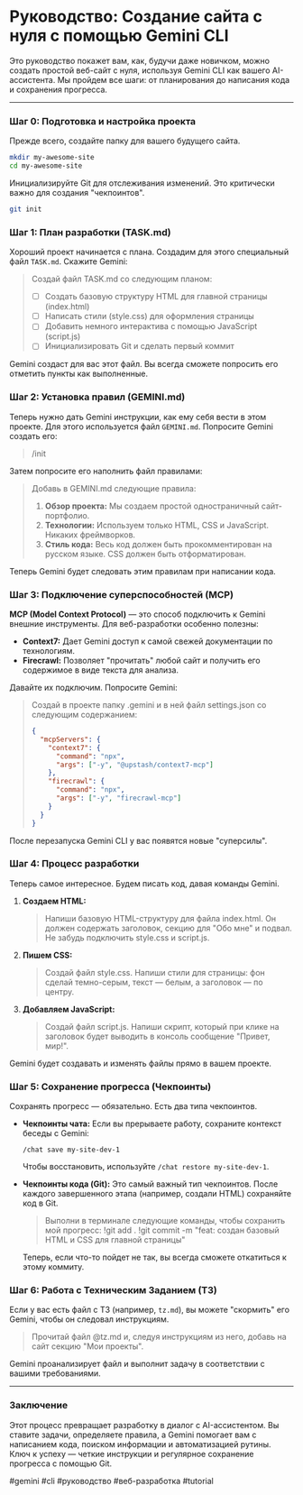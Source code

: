 # Руководство: Создание сайта с нуля с помощью Gemini CLI

Это руководство покажет вам, как, будучи даже новичком, можно создать простой веб-сайт с нуля, используя Gemini CLI как вашего AI-ассистента. Мы пройдем все шаги: от планирования до написания кода и сохранения прогресса.

---

### Шаг 0: Подготовка и настройка проекта

Прежде всего, создайте папку для вашего будущего сайта.

```bash
mkdir my-awesome-site
cd my-awesome-site
```

Инициализируйте Git для отслеживания изменений. Это критически важно для создания "чекпоинтов".

```bash
git init
```

### Шаг 1: План разработки (TASK.md)

Хороший проект начинается с плана. Создадим для этого специальный файл `TASK.md`. Скажите Gemini:

> Создай файл TASK.md со следующим планом:
> - [ ] Создать базовую структуру HTML для главной страницы (index.html)
> - [ ] Написать стили (style.css) для оформления страницы
> - [ ] Добавить немного интерактива с помощью JavaScript (script.js)
> - [ ] Инициализировать Git и сделать первый коммит

Gemini создаст для вас этот файл. Вы всегда сможете попросить его отметить пункты как выполненные.

### Шаг 2: Установка правил (GEMINI.md)

Теперь нужно дать Gemini инструкции, как ему себя вести в этом проекте. Для этого используется файл `GEMINI.md`. Попросите Gemini создать его:

> /init

Затем попросите его наполнить файл правилами:

> Добавь в GEMINI.md следующие правила:
> 1.  **Обзор проекта:** Мы создаем простой одностраничный сайт-портфолио.
> 2.  **Технологии:** Используем только HTML, CSS и JavaScript. Никаких фреймворков.
> 3.  **Стиль кода:** Весь код должен быть прокомментирован на русском языке. CSS должен быть отформатирован.

Теперь Gemini будет следовать этим правилам при написании кода.

### Шаг 3: Подключение суперспособностей (MCP)

**MCP (Model Context Protocol)** — это способ подключить к Gemini внешние инструменты. Для веб-разработки особенно полезны:

*   **Context7:** Дает Gemini доступ к самой свежей документации по технологиям.
*   **Firecrawl:** Позволяет "прочитать" любой сайт и получить его содержимое в виде текста для анализа.

Давайте их подключим. Попросите Gemini:

> Создай в проекте папку .gemini и в ней файл settings.json со следующим содержанием:
> ```json
> {
>   "mcpServers": {
>     "context7": {
>       "command": "npx",
>       "args": ["-y", "@upstash/context7-mcp"]
>     },
>     "firecrawl": {
>       "command": "npx",
>       "args": ["-y", "firecrawl-mcp"]
>     }
>   }
> }
> ```

После перезапуска Gemini CLI у вас появятся новые "суперсилы".

### Шаг 4: Процесс разработки

Теперь самое интересное. Будем писать код, давая команды Gemini.

1.  **Создаем HTML:**
    > Напиши базовую HTML-структуру для файла index.html. Он должен содержать заголовок, секцию для "Обо мне" и подвал. Не забудь подключить style.css и script.js.

2.  **Пишем CSS:**
    > Создай файл style.css. Напиши стили для страницы: фон сделай темно-серым, текст — белым, а заголовок — по центру.

3.  **Добавляем JavaScript:**
    > Создай файл script.js. Напиши скрипт, который при клике на заголовок будет выводить в консоль сообщение "Привет, мир!".

Gemini будет создавать и изменять файлы прямо в вашем проекте.

### Шаг 5: Сохранение прогресса (Чекпоинты)

Сохранять прогресс — обязательно. Есть два типа чекпоинтов.

*   **Чекпоинты чата:** Если вы прерываете работу, сохраните контекст беседы с Gemini:
    ```
    /chat save my-site-dev-1
    ```
    Чтобы восстановить, используйте `/chat restore my-site-dev-1`.

*   **Чекпоинты кода (Git):** Это самый важный тип чекпоинтов. После каждого завершенного этапа (например, создали HTML) сохраняйте код в Git.
    
    > Выполни в терминале следующие команды, чтобы сохранить мой прогресс:
    > !git add .
    > !git commit -m "feat: создан базовый HTML и CSS для главной страницы"

    Теперь, если что-то пойдет не так, вы всегда сможете откатиться к этому коммиту.

### Шаг 6: Работа с Техническим Заданием (ТЗ)

Если у вас есть файл с ТЗ (например, `tz.md`), вы можете "скормить" его Gemini, чтобы он следовал инструкциям.

> Прочитай файл @tz.md и, следуя инструкциям из него, добавь на сайт секцию "Мои проекты".

Gemini проанализирует файл и выполнит задачу в соответствии с вашими требованиями.

---

### Заключение

Этот процесс превращает разработку в диалог с AI-ассистентом. Вы ставите задачи, определяете правила, а Gemini помогает вам с написанием кода, поиском информации и автоматизацией рутины. Ключ к успеху — четкие инструкции и регулярное сохранение прогресса с помощью Git.

#gemini #cli #руководство #веб-разработка #tutorial
